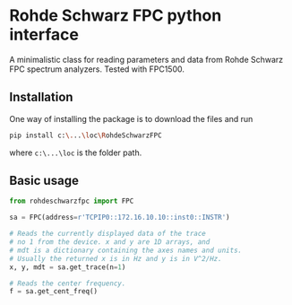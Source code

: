 # Rohde Schwarz FPC python interface
A minimalistic class for reading parameters and data from Rohde Schwarz FPC spectrum analyzers. Tested with FPC1500.

## Installation
One way of installing the package is to download the files and run
```bash
pip install c:\...\loc\RohdeSchwarzFPC
```
where `c:\...\loc` is the folder path. 

## Basic usage

```python
from rohdeschwarzfpc import FPC

sa = FPC(address=r'TCPIP0::172.16.10.10::inst0::INSTR')

# Reads the currently displayed data of the trace 
# no 1 from the device. x and y are 1D arrays, and 
# mdt is a dictionary containing the axes names and units.
# Usually the returned x is in Hz and y is in V^2/Hz.
x, y, mdt = sa.get_trace(n=1)

# Reads the center frequency.
f = sa.get_cent_freq()
```
 
